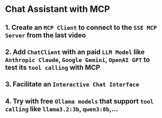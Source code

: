 # Chat Assistant with MCP

## 1. Create an `MCP Client` to connect to the `SSE MCP Server` from the last video

## 2. Add `ChatClient` with an paid `LLM Model` like `Anthropic Claude`, `Google Gemini`, `OpenAI GPT` to test its `tool calling` with MCP

## 3. Facilitate an `Interactive Chat Interface`

## 4. Try with free `Ollama models` that support `tool calling` like `llama3.2:3b`, `qwen3:8b`,...